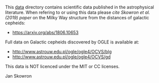 This [data](./data) directory contains scientific data published in the astrophysical literature.
When refering to or using this data please *cite Skowron et al. (2019) paper* on the Milky Way structure from the distances of galactic cepheids:
* https://arxiv.org/abs/1806.10653

Full data on Galactic cepheids discovered by OGLE is available at: 
* http://www.astrouw.edu.pl/ogle/ogle4/OCVS/blg
* http://www.astrouw.edu.pl/ogle/ogle4/OCVS/gd 

This data is NOT licenced under the MIT or CC licenses.

Jan Skowron
